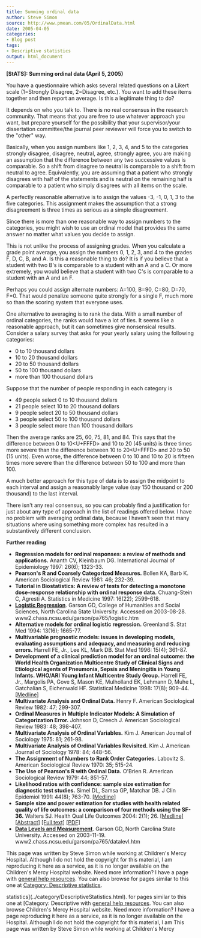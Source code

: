 ```yaml
---
title: Summing ordinal data
author: Steve Simon
source: http://www.pmean.com/05/OrdinalData.html
date: 2005-04-05
categories:
- Blog post
tags:
- Descriptive statistics
output: html_document
---
```

**[StATS]: Summing ordinal data (April 5, 2005)**

You have a questionnaire which asks several related questions on a
Likert scale (1=Strongly Disagree, 2=Disagree, etc.). You want to add
these items together and then report an average. Is this a legitimate
thing to do?

It depends on who you talk to. There is no real consensus in the
research community. That means that you are free to use whatever
approach you want, but prepare yourself for the possibility that your
supervisor/your dissertation committee/the journal peer reviewer will
force you to switch to the "other" way.

Basically, when you assign numbers like 1, 2, 3, 4, and 5 to the
categories strongly disagree, disagree, neutral, agree, strongly agree,
you are making an assumption that the difference between any two
successive values is comparable. So a shift from disagree to neutral is
comparable to a shift from neutral to agree. Equivalently, you are
assuming that a patient who strongly disagrees with half of the
statements and is neutral on the remaining half is comparable to a
patient who simply disagrees with all items on the scale.

A perfectly reasonable alternative is to assign the values -3, -1, 0, 1,
3 to the five categories. This assignment makes the assumption that a
strong disagreement is three times as serious as a simple disagreement.

Since there is more than one reasonable way to assign numbers to the
categories, you might wish to use an ordinal model that provides the
same answer no matter what values you decide to assign.

This is not unlike the process of assigning grades. When you calculate a
grade point average, you assign the numbers 0, 1, 2, 3, and 4 to the
grades F, D, C, B, and A. Is this a reasonable thing to do? It is if you
believe that a student with two B's is comparable to a student with an
A and a C. Or more extremely, you would believe that a student with two
C's is comparable to a student with an A and an F.

Perhaps you could assign alternate numbers: A=100, B=90, C=80, D=70,
F=0. That would penalize someone quite strongly for a single F, much
more so than the scoring system that everyone uses.

One alternative to averaging is to rank the data. With a small number of
ordinal categories, the ranks would have a lot of ties. It seems like a
reasonable approach, but it can sometimes give nonsensical results.
Consider a salary survey that asks for your yearly salary using the
following categories:

-   0 to 10 thousand dollars
-   10 to 20 thousand dollars
-   20 to 50 thousand dollars
-   50 to 100 thousand dollars
-   more than 100 thousand dollars

Suppose that the number of people responding in each category is

-   49 people select 0 to 10 thousand dollars
-   21 people select 10 to 20 thousand dollars
-   9 people select 20 to 50 thousand dollars
-   3 people select 50 to 100 thousand dollars
-   3 people select more than 100 thousand dollars

Then the average ranks are 25, 60, 75, 81, and 84. This says that the
difference between 0 to 10<U+FFFD> and 10 to 20 (45 units) is three times more
severe than the difference between 10 to 20<U+FFFD> and 20 to 50 (15 units).
Even worse, the difference between 0 to 10 and 10 to 20 is fifteen times
more severe than the difference between 50 to 100 and more than 100.

A much better approach for this type of data is to assign the midpoint
to each interval and assign a reasonably large value (say 150 thousand
or 200 thousand) to the last interval.

There isn't any real consensus, so you can probably find a
justification for just about any type of approach in the list of
readings offered below. I have no problem with averaging ordinal data,
because I haven't seen that many situations where using something more
complex has resulted in a substantively different conclusion.

**Further reading**

-   **Regression models for ordinal responses: a review of methods and
    applications.** Ananth CV, Kleinbaum DG. International Journal of
    Epidemiology 1997: 26(6); 1323-33.
-   **Pearson's R and Coarsely Categorized Measures.** Bollen KA, Barb
    K. American Sociological Review 1981: 46; 232-39.
-   **Tutorial in Biostatistics: A review of tests for detecting a
    monotone dose-response relationship with ordinal response data.**
    Chuang-Stein C, Agresti A. Statistics in Medicine 1997: 16(22);
    2599-618.
-   **[Logistic
    Regression](http://www2.chass.ncsu.edu/garson/pa765/logistic.htm%20)**.
    Garson GD, College of Humanities and Social Sciences, North Carolina
    State University. Accessed on 2003-08-28.
    www2.chass.ncsu.edu/garson/pa765/logistic.htm
-   **Alternative models for ordinal logistic regression.** Greenland S.
    Stat Med 1994: 13(16); 1665-77.
-   **Multivariable prognostic models: issues in developing models,
    evaluating assumptions and adequacy, and measuring and reducing
    errors.** Harrell FE, Jr., Lee KL, Mark DB. Stat Med 1996: 15(4);
    361-87.
-   **Development of a clinical prediction model for an ordinal outcome:
    the World Health Organization Multicentre Study of Clinical Signs
    and Etiological agents of Pneumonia, Sepsis and Meningitis in Young
    Infants. WHO/ARI Young Infant Multicentre Study Group.** Harrell FE,
    Jr., Margolis PA, Gove S, Mason KE, Mulholland EK, Lehmann D, Muhe
    L, Gatchalian S, Eichenwald HF. Statistical Medicine 1998: 17(8);
    909-44.
    [\[Medline\]](http://www.ncbi.nlm.nih.gov/entrez/query.fcgi?cmd=Retrieve&db=PubMed&list_uids=9595619&dopt=Abstract)
-   **Multivariate Analysis and Ordinal Data.** Henry F. American
    Sociological Review 1982: 47; 299-307.
-   **Ordinal Measures in Multiple Indicator Models: A Simulation of
    Categorization Error.** Johnson D, Creech J. American Sociological
    Review 1983: 48; 398-407.
-   **Multivariate Analysis of Ordinal Variables.** Kim J. American
    Journal of Sociology 1975: 81; 261-98.
-   **Multivariate Analysis of Ordinal Variables Revisited.** Kim J.
    American Journal of Sociology 1978: 84; 448-56.
-   **The Assignment of Numbers to Rank Order Categories.** Labovitz S.
    American Sociological Review 1970: 35; 515-24.
-   **The Use of Pearson's R with Ordinal Data.** O'Brien R. American
    Sociological Review 1979: 44; 851-57.
-   **Likelihood ratios with confidence: sample size estimation for
    diagnostic test studies.** Simel DL, Samsa GP, Matchar DB. J Clin
    Epidemiol 1991: 44(8); 763-70.
    [\[Medline\]](http://www.ncbi.nlm.nih.gov/entrez/query.fcgi?cmd=Retrieve&db=PubMed&list_uids=1941027&dopt=Abstract)
-   **Sample size and power estimation for studies with health related
    quality of life outcomes: a comparison of four methods using the
    SF-36.** Walters SJ. Health Qual Life Outcomes 2004: 2(1); 26.
    [\[Medline\]](http://www.ncbi.nlm.nih.gov/entrez/query.fcgi?cmd=Retrieve&db=PubMed&list_uids=15161494&dopt=Abstract)
    [\[Abstract\]](http://www.hqlo.com/content/2/1/26/abstract) [\[Full
    text\]](http://www.hqlo.com/content/2/1/26)
    [\[PDF\]](http://www.hqlo.com/content/pdf/1477-7525-2-26.pdf)
-   **[Data Levels and
    Measurement](http://www2.chass.ncsu.edu/garson/pa765/datalevl.htm%20)**.
    Garson GD, North Carolina State University. Accessed on 2003-11-19.
    www2.chass.ncsu.edu/garson/pa765/datalevl.htm

This page was written by Steve Simon while working at Children's Mercy
Hospital. Although I do not hold the copyright for this material, I am
reproducing it here as a service, as it is no longer available on the
Children's Mercy Hospital website. Need more information? I have a page
with [general help resources](../GeneralHelp.html). You can also browse
for pages similar to this one at [Category: Descriptive
statistics](../category/DescriptiveStatistics.html).
<!---More--->
statistics](../category/DescriptiveStatistics.html).
for pages similar to this one at [Category: Descriptive
with [general help resources](../GeneralHelp.html). You can also browse
Children's Mercy Hospital website. Need more information? I have a page
reproducing it here as a service, as it is no longer available on the
Hospital. Although I do not hold the copyright for this material, I am
This page was written by Steve Simon while working at Children's Mercy

<!---Do not use
**[StATS]: Summing ordinal data (April 5, 2005)**
This page was written by Steve Simon while working at Children's Mercy
Hospital. Although I do not hold the copyright for this material, I am
reproducing it here as a service, as it is no longer available on the
Children's Mercy Hospital website. Need more information? I have a page
with [general help resources](../GeneralHelp.html). You can also browse
for pages similar to this one at [Category: Descriptive
statistics](../category/DescriptiveStatistics.html).
--->

